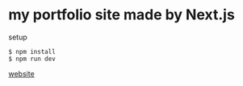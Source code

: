 # my portfolio site made by Next.js

setup
```
$ npm install
$ npm run dev
```

[website](https://scary.aualrxse.com)
